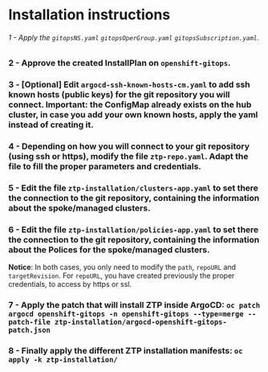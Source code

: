 # Installation instructions

###### 1 - Apply the `gitopsNS.yaml` `gitopsOperGroup.yaml` `gitopsSubscription.yaml`.  

### 2 - Approve the created InstallPlan on `openshift-gitops`.  

### 3 - [Optional] Edit `argocd-ssh-known-hosts-cm.yaml` to add ssh known hosts (public keys) for the git repository you will connect. **Important**: the ConfigMap already exists on the hub cluster, in case you add your own known hosts, apply the yaml instead of creating it.  

 ### 4 - Depending on how you will connect to your git repository (using ssh or https), modify the file `ztp-repo.yaml`. Adapt the file to fill the proper parameters and credentials. 

 ### 5 -  Edit the file `ztp-installation/clusters-app.yaml` to set there the connection to the git repository, containing the information about the spoke/managed clusters.  

 ### 6 -  Edit the file `ztp-installation/policies-app.yaml` to set there the connection to the git repository, containing the information about the Polices for the spoke/managed clusters. 

 **Notice**: In both cases, you only need to modify the `path`, `repoURL` and `targetRevision`. For `repoURL`, you have created previously the proper credentials, to access by https or ssl. 

  ### 7 - Apply the patch that will install ZTP inside ArgoCD: `oc patch argocd openshift-gitops -n openshift-gitops --type=merge --patch-file ztp-installation/argocd-openshift-gitops-patch.json` 

  ### 8 - Finally apply the different ZTP installation manifests:  `oc apply -k ztp-installation/`
